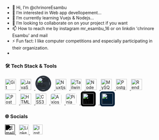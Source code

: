 - 👋 Hi, I’m @chrinoreEsambu
- 👀 I’m interested in Web app devellopement...
- 🌱 I’m currently learning Vuejs & Nodejs...
- 💞️ I’m looking to collaborate on on your project if you want
- 📫 How to reach me by instagram mr_esambu_16 or on linkdin 'chrinore Esambu' and mail
- ⚡ Fun fact: I like computer competitions and especially participating in their organization.
- 
### 🛠️ Tech Stack & Tools

<p align="left">
  <!-- Version optimisée avec liens vérifiés -->
  <a href="https://git-scm.com/" target="_blank" rel="noreferrer">
    <img src="https://cdn.jsdelivr.net/gh/devicons/devicon/icons/git/git-original.svg" alt="Git" title="Git" width="36" height="36" style="margin-right: 10px;" />
  </a>
  <a href="https://developer.mozilla.org/en-US/docs/Web/JavaScript" target="_blank" rel="noreferrer">
    <img src="https://cdn.jsdelivr.net/gh/devicons/devicon/icons/javascript/javascript-original.svg" alt="JavaScript" title="JavaScript" width="36" height="36" style="margin-right: 10px;" />
  </a>
  <a href="https://github.com/" target="_blank" rel="noreferrer">
  <img src="https://img.icons8.com/fluency/48/000000/github.png" alt="GitHub" title="GitHub" width="42" height="42" style="background-color: #2D333B; border-radius: 50%; padding: 5px; margin-right: 10px;"/>
</a>
  <a href="https://nuxtjs.org/" target="_blank" rel="noreferrer">
    <img src="https://cdn.jsdelivr.net/gh/devicons/devicon/icons/nuxtjs/nuxtjs-original.svg" alt="Nuxtjs" title="Nuxtjs" width="36" height="36" style="margin-right: 10px;" />
  </a>
  <a href="https://tailwindcss.com/" target="_blank" rel="noreferrer">
    <img src="https://raw.githubusercontent.com/danielcranney/readme-generator/main/public/icons/skills/tailwindcss-colored.svg" alt="TailwindCSS" title="TailwindCSS" width="36" height="36" style="margin-right: 10px;" />
  </a>
  <a href="https://nodejs.org/en/" target="_blank" rel="noreferrer">
    <img src="https://raw.githubusercontent.com/danielcranney/readme-generator/main/public/icons/skills/nodejs-colored.svg" alt="NodeJS" title="NodeJS" width="36" height="36" style="margin-right: 10px;" />
  </a>
  <a href="https://www.mysql.com/" target="_blank" rel="noreferrer">
    <img src="https://cdn.jsdelivr.net/gh/devicons/devicon/icons/mysql/mysql-original.svg" alt="MySQL" title="MySQL" width="36" height="36" style="margin-right: 10px;" />
  </a>
  <a href="https://www.postgresql.org/" target="_blank" rel="noreferrer">
    <img src="https://cdn.jsdelivr.net/gh/devicons/devicon/icons/postgresql/postgresql-original.svg" alt="PostgreSQL" title="PostgreSQL" width="36" height="36" style="margin-right: 10px;" />
  </a>
  <a href="https://render.com/" target="_blank" rel="noreferrer">
    <img src="https://raw.githubusercontent.com/danielcranney/readme-generator/main/public/icons/skills/render-colored.svg" alt="Render" title="Render" width="36" height="36" style="margin-right: 10px;" />
  </a>
  <a href="https://www.postman.com/" target="_blank" rel="noreferrer">
    <img src="https://www.vectorlogo.zone/logos/getpostman/getpostman-icon.svg" alt="Postman" title="Postman" width="36" height="36" style="margin-right: 10px;" />
  </a>
  <a href="https://developer.mozilla.org/en-US/docs/Web/HTML" target="_blank" rel="noreferrer">
    <img src="https://cdn.jsdelivr.net/gh/devicons/devicon/icons/html5/html5-original.svg" alt="HTML5" title="HTML5" width="36" height="36" style="margin-right: 10px;" />
  </a>
  <a href="https://developer.mozilla.org/en-US/docs/Web/CSS" target="_blank" rel="noreferrer">
    <img src="https://cdn.jsdelivr.net/gh/devicons/devicon/icons/css3/css3-original.svg" alt="CSS3" title="CSS3" width="36" height="36" style="margin-right: 10px;" />
  </a>
  <a href="https://axios-http.com/" target="_blank" rel="noreferrer">
    <img src="https://avatars.githubusercontent.com/u/32372333?s=200&v=4" alt="Axios" title="Axios" width="36" height="36" style="margin-right: 10px; border-radius: 6px;" />
  </a>
  <a href="https://pinia.vuejs.org/" target="_blank" rel="noreferrer">
    <img src="https://pinia.vuejs.org/logo.svg" alt="Pinia" title="Pinia" width="36" height="36" style="margin-right: 10px; border-radius: 6px;" />
  </a>
 
  <a href="https://jwt.io/" target="_blank" rel="noreferrer">
  <img src="https://jwt.io/img/pic_logo.svg" 
       alt="JWT" 
       title="JSON Web Tokens" 
       width="37" 
       height="37" 
       style="background-color: #000000; border-radius: 8px; padding: 6px; margin-right: 10px;" />
</a>

<a href="https://www.adobe.com/products/photoshop.html" target="_blank" rel="noreferrer">
  <img src="https://upload.wikimedia.org/wikipedia/commons/a/af/Adobe_Photoshop_CC_icon.svg" 
       alt="Photoshop" 
       title="Adobe Photoshop" 
       width="37" 
       height="37"
       style="background: #001e36; border-radius: 8px; padding: 6px; margin-right: 10px;">
</a>
</p>

### 🌐 Socials
<p align="left"> 
  <!-- Email -->
  <a href="mailto:chrinoren@gmail.com" target="_blank" rel="noreferrer" style="margin-right: 10px;">
    <img src="https://raw.githubusercontent.com/danielcranney/readme-generator/main/public/icons/socials/mail.svg" width="32" height="32" alt="Email" title="Email" style="filter: brightness(0);" />
  </a>

  <!-- LinkedIn -->
  <a href="https://www.linkedin.com/in/chrinore-esambu-589725253" target="_blank" rel="noreferrer" style="margin-right: 10px;">
    <picture>
      <source media="(prefers-color-scheme: dark)" srcset="https://raw.githubusercontent.com/danielcranney/readme-generator/main/public/icons/socials/linkedin-dark.svg" />
      <source media="(prefers-color-scheme: light)" srcset="https://raw.githubusercontent.com/danielcranney/readme-generator/main/public/icons/socials/linkedin.svg" />
      <img src="https://raw.githubusercontent.com/danielcranney/readme-generator/main/public/icons/socials/linkedin.svg" width="32" height="32" alt="LinkedIn" title="LinkedIn" />
    </picture>
  </a>

  <!-- Instagram -->
  <a href="https://www.instagram.com/mr_esambu_16?igsh=Y215Njc3N24za2U2" target="_blank" rel="noreferrer">
    <picture>
      <source media="(prefers-color-scheme: dark)" srcset="https://raw.githubusercontent.com/danielcranney/readme-generator/main/public/icons/socials/instagram-dark.svg" />
      <source media="(prefers-color-scheme: light)" srcset="https://raw.githubusercontent.com/danielcranney/readme-generator/main/public/icons/socials/instagram.svg" />
      <img src="https://raw.githubusercontent.com/danielcranney/readme-generator/main/public/icons/socials/instagram.svg" width="32" height="32" alt="Instagram" title="Instagram" />
    </picture>
  </a>
</p>



<!---
chrinoreEsambu/chrinoreEsambu is a ✨ special ✨ repository because its `README.md` (this file) appears on your GitHub profile.
You can click the Preview link to take a look at your changes.
--->
